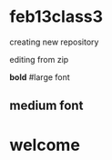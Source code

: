 # feb13class3
creating new repository 

editing from zip

**bold**
#large font
## medium font

# welcome